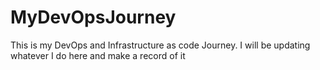 # MyDevOpsJourney
This is my DevOps and Infrastructure as code Journey.
I will be updating whatever I do here and make a record of it
